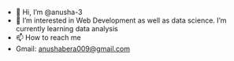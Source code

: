 - 👋 Hi, I’m @anusha-3
- 👀 I’m interested in Web Development as well as data science. I’m currently learning data analysis
- 📫 How to reach me
- Gmail: anushabera009@gmail.com 

<!---
anusha-3/anusha-3 is a ✨ special ✨ repository because its `README.md` (this file) appears on your GitHub profile.
You can click the Preview link to take a look at your changes.
--->
